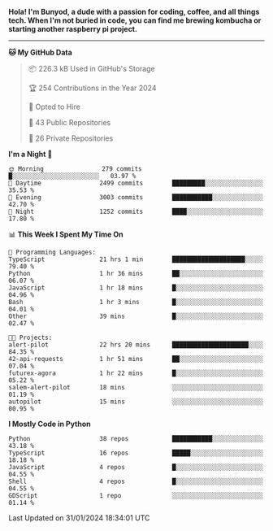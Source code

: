 <p>
<b>Hola! I'm Bunyod, a dude with a passion for coding, coffee, and all things tech. When I'm not buried in code, you can find me brewing kombucha or starting another raspberry pi project.</b>
</p>

---

<!--START_SECTION:waka-->
**🐱 My GitHub Data** 

> 📦 226.3 kB Used in GitHub's Storage 
 > 
> 🏆 254 Contributions in the Year 2024
 > 
> 💼 Opted to Hire
 > 
> 📜 43 Public Repositories 
 > 
> 🔑 26 Private Repositories 
 > 
**I'm a Night 🦉** 

```text
🌞 Morning                279 commits         █░░░░░░░░░░░░░░░░░░░░░░░░   03.97 % 
🌆 Daytime                2499 commits        █████████░░░░░░░░░░░░░░░░   35.53 % 
🌃 Evening                3003 commits        ███████████░░░░░░░░░░░░░░   42.70 % 
🌙 Night                  1252 commits        ████░░░░░░░░░░░░░░░░░░░░░   17.80 % 
```


📊 **This Week I Spent My Time On** 

```text
💬 Programming Languages: 
TypeScript               21 hrs 1 min        ████████████████████░░░░░   79.40 % 
Python                   1 hr 36 mins        ██░░░░░░░░░░░░░░░░░░░░░░░   06.07 % 
JavaScript               1 hr 18 mins        █░░░░░░░░░░░░░░░░░░░░░░░░   04.96 % 
Bash                     1 hr 3 mins         █░░░░░░░░░░░░░░░░░░░░░░░░   04.01 % 
Other                    39 mins             █░░░░░░░░░░░░░░░░░░░░░░░░   02.47 % 

🐱‍💻 Projects: 
alert-pilot              22 hrs 20 mins      █████████████████████░░░░   84.35 % 
42-api-requests          1 hr 51 mins        ██░░░░░░░░░░░░░░░░░░░░░░░   07.04 % 
futurex-agora            1 hr 22 mins        █░░░░░░░░░░░░░░░░░░░░░░░░   05.22 % 
salem-alert-pilot        18 mins             ░░░░░░░░░░░░░░░░░░░░░░░░░   01.19 % 
autopilot                15 mins             ░░░░░░░░░░░░░░░░░░░░░░░░░   00.95 % 
```

**I Mostly Code in Python** 

```text
Python                   38 repos            ███████████░░░░░░░░░░░░░░   43.18 % 
TypeScript               16 repos            █████░░░░░░░░░░░░░░░░░░░░   18.18 % 
JavaScript               4 repos             █░░░░░░░░░░░░░░░░░░░░░░░░   04.55 % 
Shell                    4 repos             █░░░░░░░░░░░░░░░░░░░░░░░░   04.55 % 
GDScript                 1 repo              ░░░░░░░░░░░░░░░░░░░░░░░░░   01.14 % 
```




 Last Updated on 31/01/2024 18:34:01 UTC
<!--END_SECTION:waka-->
